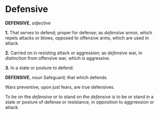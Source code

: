 # Defensive

**DEFENSIVE**, _adjective_

**1.** That serves to defend; proper for defense; as _defensive_ armor, which repels attacks or blows, opposed to offensive arms, which are used in attack.

**2.** Carried on in resisting attack or aggression; as _defensive_ war, in distinction from offensive war, which is aggressive.

**3.** In a state or posture to defend.

**DEFENSIVE**, _noun_ Safeguard; that which defends.

Wars preventive, upon just fears, are true defensives.

To be on the _defensive_ or to stand on the _defensive_ is to be or stand in a state or posture of defense or resistance, in opposition to aggrression or attack.